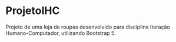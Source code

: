 # ProjetoIHC
Projeto de uma loja de roupas desenvolvido para disciplina Iteração Humano-Computador, utilizando Bootstrap 5. 

